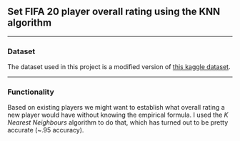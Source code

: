 ## Set FIFA 20 player overall rating using the KNN algorithm
___
### Dataset
The dataset used in this project is a modified version of [this kaggle dataset](https://www.kaggle.com/stefanoleone992/fifa-20-complete-player-dataset).
___
### Functionality
Based on existing players we might want to establish what overall rating a new player would have without knowing the empirical formula. I used the *K Nearest Neighbours* algorithm to do that, which has turned out to be pretty accurate (~.95 accuracy).